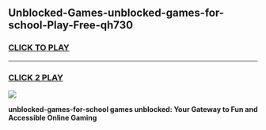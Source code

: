
## Unblocked-Games-unblocked-games-for-school-Play-Free-qh730
<h3>
<a href="https://premium76.site?title=unblocked-games-for-school&ref=09A">CLICK TO PLAY</a></h3>
<hr>

<h3>
<a href="https://premium76.site?title=unblocked-games-for-school&ref=09A">CLICK 2 PLAY</a>
  
</h3>

<a href="https://premium76.site?title=unblocked-games-for-school&ref=09A"><img src="https://clearcache.store/games.png"></a>


**unblocked-games-for-school games unblocked: Your Gateway to Fun and Accessible Online Gaming**
